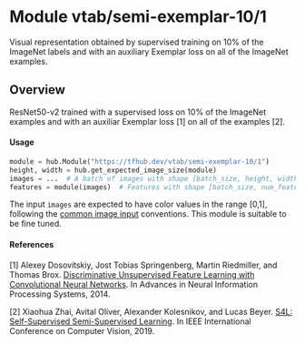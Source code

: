 # Module vtab/&zwnj;semi-exemplar-10/1
Visual representation obtained by supervised training on 10% of the ImageNet
labels and with an auxiliary Exemplar loss on all of the ImageNet examples.

<!-- asset-path: https://storage.googleapis.com/vtab/semi-exemplar-10/1.tar.gz -->
<!-- dataset: ImageNet (ILSVRC-2012-CLS) -->
<!-- module-type: image-feature-vector -->
<!-- network-architecture: ResNet50-v2 -->
<!-- fine-tunable: true -->
<!-- format: hub -->


## Overview
ResNet50-v2 trained with a supervised loss on 10% of the ImageNet examples and
with an auxiliar Exemplar loss [1] on all of the examples [2].

#### Usage

```python
module = hub.Module("https://tfhub.dev/vtab/semi-exemplar-10/1")
height, width = hub.get_expected_image_size(module)
images = ...  # A batch of images with shape [batch_size, height, width, 3].
features = module(images)  # Features with shape [batch_size, num_features].
```

The input `images` are expected to have color values in the range [0,1], following
the [common image input](https://www.tensorflow.org/hub/common_signatures/images#input) conventions.
This module is suitable to be fine tuned.

#### References
[1] Alexey Dosovitskiy, Jost Tobias Springenberg, Martin Riedmiller, and Thomas Brox.
[Discriminative Unsupervised Feature Learning with Convolutional Neural Networks](https://papers.nips.cc/paper/5548-discriminative-unsupervised-feature-learning-with-convolutional-neural-networks).
In Advances in Neural Information Processing Systems, 2014.

[2] Xiaohua Zhai, Avital Oliver, Alexander Kolesnikov, and Lucas Beyer.
[S4L: Self-Supervised Semi-Supervised Learning](https://arxiv.org/pdf/1905.03670.pdf).
In IEEE International Conference on Computer Vision, 2019.
